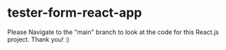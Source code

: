 # tester-form-react-app
Please Navigate to the "main" branch to look at the code for this React.js project. Thank you! :)
